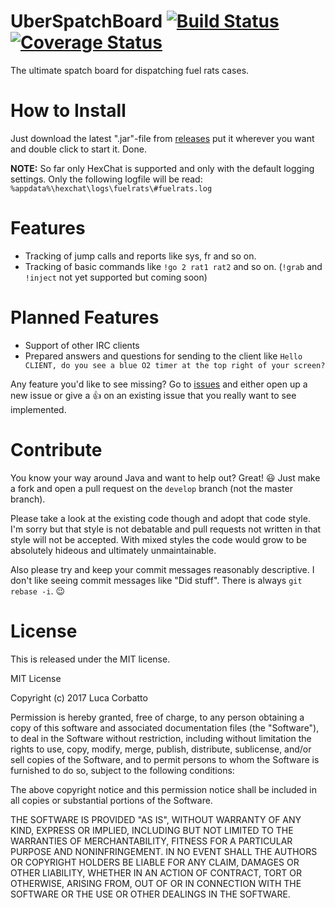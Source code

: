 # UberSpatchBoard [![Build Status](https://travis-ci.org/targodan/UberSpatchBoard.svg?branch=master)](https://travis-ci.org/targodan/UberSpatchBoard) [![Coverage Status](https://coveralls.io/repos/github/targodan/UberSpatchBoard/badge.svg?branch=master)](https://coveralls.io/github/targodan/UberSpatchBoard?branch=master)

The ultimate spatch board for dispatching fuel rats cases.


# How to Install

Just download the latest ".jar"-file from [releases](/targodan/UberSpatchBoard/releases) put it wherever you want and double click to start it. Done.

**NOTE:** So far only HexChat is supported and only with the default logging settings. Only the following logfile will be read: `%appdata%\hexchat\logs\fuelrats\#fuelrats.log`

# Features

- Tracking of jump calls and reports like sys, fr and so on.
- Tracking of basic commands like `!go 2 rat1 rat2` and so on. (`!grab` and `!inject` not yet supported but coming soon)

# Planned Features

- Support of other IRC clients
- Prepared answers and questions for sending to the client like `Hello CLIENT, do you see a blue O2 timer at the top right of your screen?`

Any feature you'd like to see missing? Go to [issues](/targodan/UberSpatchBoard/issues) and either open up a new issue or give a :+1: on an existing issue that you really want to see implemented.

# Contribute

You know your way around Java and want to help out? Great! :smiley:
Just make a fork and open a pull request on the `develop` branch (not the master branch).

Please take a look at the existing code though and adopt that code style.
I'm sorry but that style is not debatable and pull requests not written in that style will not be accepted.
With mixed styles the code would grow to be absolutely hideous and ultimately unmaintainable.

Also please try and keep your commit messages reasonably descriptive.
I don't like seeing commit messages like "Did stuff".
There is always `git rebase -i`. :wink:

# License

This is released under the MIT license.

MIT License

Copyright (c) 2017 Luca Corbatto

Permission is hereby granted, free of charge, to any person obtaining a copy
of this software and associated documentation files (the "Software"), to deal
in the Software without restriction, including without limitation the rights
to use, copy, modify, merge, publish, distribute, sublicense, and/or sell
copies of the Software, and to permit persons to whom the Software is
furnished to do so, subject to the following conditions:

The above copyright notice and this permission notice shall be included in all
copies or substantial portions of the Software.

THE SOFTWARE IS PROVIDED "AS IS", WITHOUT WARRANTY OF ANY KIND, EXPRESS OR
IMPLIED, INCLUDING BUT NOT LIMITED TO THE WARRANTIES OF MERCHANTABILITY,
FITNESS FOR A PARTICULAR PURPOSE AND NONINFRINGEMENT. IN NO EVENT SHALL THE
AUTHORS OR COPYRIGHT HOLDERS BE LIABLE FOR ANY CLAIM, DAMAGES OR OTHER
LIABILITY, WHETHER IN AN ACTION OF CONTRACT, TORT OR OTHERWISE, ARISING FROM,
OUT OF OR IN CONNECTION WITH THE SOFTWARE OR THE USE OR OTHER DEALINGS IN THE
SOFTWARE.
